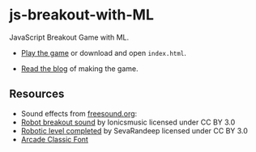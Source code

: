 # js-breakout-with-ML

JavaScript Breakout Game with ML.

- [Play the game](https://affectionate-shockley-c3f5d7.netlify.app/) or download and open `index.html`.

- [Read the blog](https://levelup.gitconnected.com/game-development-breakout-in-javascript-5e5d142d3203?sk=2c6ab1781b1ee362f652b1f88b1b4220) of making the game.


## Resources

- Sound effects from [freesound.org](https://freesound.org):
- [Robot breakout sound](https://freesound.org/people/Ionicsmusic/sounds/196843/) by Ionicsmusic licensed under CC BY 3.0
- [Robotic level completed](https://freesound.org/people/SevaRandeep/sounds/233033/) by SevaRandeep licensed under CC BY 3.0
- [Arcade Classic Font](https://www.1001fonts.com/arcadeclassic-font.html)
